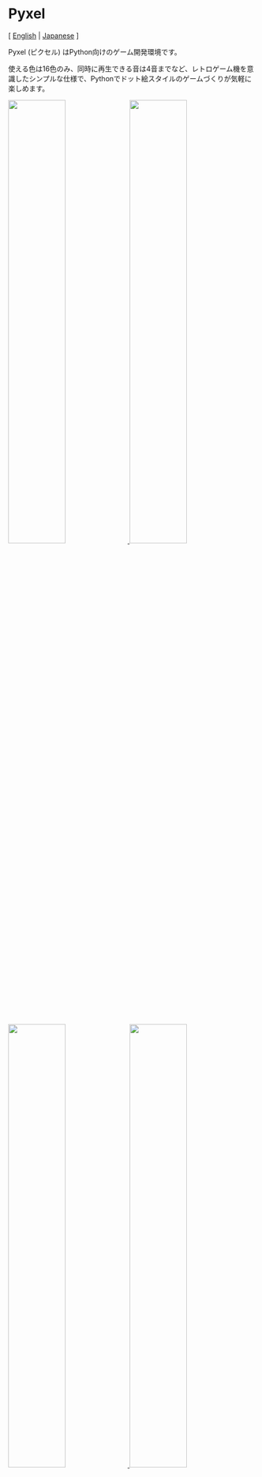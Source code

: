 # Pyxel

[ [English](https://github.com/kitao/pyxel/blob/master/README.md) | [Japanese](https://github.com/kitao/pyxel/blob/master/README.ja.md) ]

Pyxel (ピクセル) はPython向けのゲーム開発環境です。

使える色は16色のみ、同時に再生できる音は4音までなど、レトロゲーム機を意識したシンプルな仕様で、Pythonでドット絵スタイルのゲームづくりが気軽に楽しめます。

<a href="https://github.com/kitao/pyxel/blob/master/pyxel/examples/01_hello_pyxel.py" target="_blank">
<img
src="https://raw.githubusercontent.com/kitao/pyxel/master/pyxel/examples/screenshots/01_hello_pyxel.gif" width="48%">
</a>

<a href="https://github.com/kitao/pyxel/blob/master/pyxel/examples/02_jump_game.py" target="_blank">
<img
src="https://raw.githubusercontent.com/kitao/pyxel/master/pyxel/examples/screenshots/02_jump_game.gif" width="48%">
</a>

<a href="https://github.com/kitao/pyxel/blob/master/pyxel/examples/03_draw_api.py" target="_blank">
<img src="https://raw.githubusercontent.com/kitao/pyxel/master/pyxel/examples/screenshots/03_draw_api.gif" width="48%">
</a>

<a href="https://github.com/kitao/pyxel/blob/master/pyxel/examples/04_sound_api.py" target="_blank">
<img src="https://raw.githubusercontent.com/kitao/pyxel/master/pyxel/examples/screenshots/04_sound_api.gif" width="48%">
</a>

Pyxelのゲーム機の仕様やAPI、パレットなどは、
[PICO-8](https://www.lexaloffle.com/pico-8.php)や[TIC-80](https://tic.computer/)のデザインを参考にしています。

Pyxelはオープンソースで、無料で自由に使えます。Pyxelでレトロゲームづくりを始めましょう！

## 仕様

- Windows・Mac対応
- Python3によるコード記述
- 16色固定パレット
- 256x256サイズ、4画像バンク
- 4音同時再生、定義可能な64サウンド
- キーボード、マウス、ジョイスティック (予定)
- 画像・サウンド編集ツール (予定)

## インストール方法

### Windows

[Python3](https://www.python.org/)をインストールした後に、以下の`pip`コマンドでPyxelをインストールします。

```sh
pip install pyxel
```

### Mac

[Python3](https://www.python.org/)と[glfw](http://www.glfw.org/)をインストールをした後に、`pip`コマンドでPyxelをインストールします。

[Homebrew](https://brew.sh/)を導入している環境では、以下のコマンドで必要なパッケージが一通りインストールできます。

```sh
brew install python3 glfw
pip3 install pyxel
```

### サンプルのインストール

Pyxelインストール後に、以下のコマンドでカレントディレクトリにPyxelのサンプルコード一式をコピーできます。

```sh
install_pyxel_examples
```

## 使い方

### アプリケーションの作成方法

Pythonコード内でPyxelモジュールをインポートして、`init`関数でウィンドウサイズを指定した後に、`run`関数でPyxelアプリケーションを開始します。

```python
import pyxel

pyxel.init(160, 120)

def update():
    if pyxel.btnp(pyxel.KEY_Q):
        pyxel.quit()

def draw():
    pyxel.cls(0)
    pyxel.rect(10, 10, 20, 20, 11)

pyxel.run(update, draw)
```

`run`関数の引数にはフレーム更新処理を行う`update`関数と、描画処理を行う`draw`関数を指定します。

実際のアプリケーションでは、以下のようにクラスでPyxelの処理をラップするのがおすすめです。

```python
import pyxel

class App:
    def __init__(self):
        pyxel.init(160, 120)
        self.x = 0
        pyxel.run(self.update, self.draw)

    def update(self):
        self.x = (self.x + 1) % pyxel.width

    def draw(self):
        pyxel.cls(0)
        pyxel.rect(self.x, 0, self.x + 7, 7, 9)

App()
```

### 特殊操作

Pyxelアプリケーション実行中に、以下の特殊操作を行うことができます。

- `Alt(Option)+1`  
スクリーンショットをデスクトップに保存する
- `Alt(Option)+2`  
画面キャプチャ動画の録画開始時刻をリセットする
- `Alt(Option)+3`  
画面キャプチャ動画 (gif) をデスクトップに保存する (最大30秒)
- `Alt(Option)+0`  
パフォーマンスモニタ (fps、update時間、draw時間) の表示を切り替える
- `Alt(Option)+Enter`  
フルスクリーン表示を切り替える

### 画像の作成方法

Pyxel用の画像を作成するには以下の方法があります。

- `Image.set`関数で文字列のリストから作成する
- `Image.load`関数でPyxel向け配色のpngファイルを読み込む
- Pyxelエディタで作成する (開発中)

`Image.set`、`Image.load`の使い方はAPIリファレンスを参照してください。

Pyxelは[PICO-8](https://www.lexaloffle.com/pico-8.php)と同じパレットを使用しているため、Pyxel向け配色のpngファイルを作成する場合は、[Aseprite](https://www.aseprite.org/)をPICO-8パレット設定にして使用するのがおすすめです。

## APIリファレンス

### システム

- `width`, `height`  
画面の幅と高さ

- `frame_count`  
経過フレーム数

- `init(width, height, [caption], [scale], [palette], [fps], [border_width], [border_color])`  
Pyxelアプリを画面サイズ (`width`, `height`) で初期化する  
`caption`でウィンドウタイトル、`scale`で表示倍率、`palette`でパレット色、`fps`で動作フレームレート、`border_width`と`border_color`で画面外側のマージン幅と色を指定できる

- `run(update, draw)`  
Pyxelアプリを開始し、フレーム更新時に`update`関数、描画時に`draw`関数を呼ぶ

- `quit()`  
現在フレーム終了時にPyxelアプリを終了する

### 入力
- `mouse_x`, `mouse_y`  
現在のマウスカーソル座標

- `btn(key)`  
`key`が押されていたら`True`、押されていなければ`False`を返す ([キー定義一覧](https://github.com/kitao/pyxel/blob/master/pyxel/constants.py))

- `btnp(key, [hold], [period])`  
そのフレームに`key`が押されたら`True`、押されなければ`False`を返す。`hold`と`period`を指定すると、`hold`フレーム以上ボタンを押し続けた際に`period`フレーム間隔で`True`が返る

- `btnr(key)`  
そのフレームに`key`が離されたら`True`、離されなければ`False`を返す

### グラフィックス

- `image(no)`  
イメージ`no` (0-3) を操作する (イメージクラスを参照のこと)  
例：`pyxel.image(0).load(0, 0, 'title.png')`

- `clip(x1, y1, x2, y2)`  
画面の描画領域を (`x1`, `y1`)-(`x2`, `y2`) にする。`clip()`で描画領域をリセットする

- `pal(col1, col2)`  
描画時に色`col1`を`col2`に置き換える。`pal()`で初期状態にリセットする

- `cls(col)`  
画面を色`col`でクリアする

- `pix(x, y, col)`  
(`x`, `y`) に色`col`のピクセルを描画する

- `line(x1, y1, x2, y2, col)`  
色`col`の直線を (`x1`, `y1`)-(`x2`, `y2`) に描画する

- `rect(x1, y1, x2, y2, col)`  
色`col`の矩形を (`x1`, `y1`)-(`x2`, `y2`) に描画する

- `rectb(x1, y1, x2, y2, col)`  
色`col`の矩形の輪郭線を (`x1`, `y1`)-(`x2`, `y2`) に描画する

- `circ(x, y, r, col)`  
半径`r`、色`col`の円を (`x`, `y`) に描画する

- `circb(x, y, r, col)`  
半径`r`、色`col`の円の輪郭線を (`x`, `y`) に描画する

- `blt(x, y, no, sx, sy, w, h, [colkey])`  
(`x`, `y`) にイメージ`no` (0-3) の (`sx`, `sy`) からサイズ (`w`, `h`) の画像をコピーする。`w`、`h`それぞれに負の値を設定すると水平、垂直方向に反転する。`colkey`に色を指定すると透明色として扱われる

- `text(x, y, s, col)`  
色`col`の文字列`s`を (`x`, `y`) に描画する

### オーディオ

- `sound(no)`  
サウンド`no` (0-63) を操作する (サウンドクラスを参照のこと)  
例：`pyxel.sound(0).speed = 60`

- `play(ch, no, loop=False)`  
チャンネル`ch` (0-3) でサウンド`no` (0-63) を再生する。`no`がリストの場合順に再生する

- `stop(ch)`  
チャンネル`ch` (0-3) の再生を停止する

### イメージクラス

- `width`, `height`  
イメージの幅と高さ

- `data`  
イメージのデータ (NumPy配列)

- `set(x, y, data)`  
(`x`, `y`) に文字列のリストでイメージを設定する   
例：`pyxel.image(0).set(10, 10, ['1234', '5678', '9abc', 'defg'])`

- `load(x, y, filename)`  
(`x`, `y`) にpngファイルを読み込む

- `copy(x, y, no, sx, sy, width, height)`  
(`x`, `y`) にイメージ`no` (0-3) の (`sx`, `sy`) からサイズ (`width`, `height`) の画像をコピーする

### サウンドクラス

- `note`  
音程 (0-127) のリスト (33 = 'A2' = 440Hz)

- `tone`  
音色 (0:Triagnle / 1:Square / 2:Pulse / 3:Noise) のリスト

- `volume`  
音量 (0-7) のリスト

- `effect`  
エフェクト (0:None / 1:Slide / 2:Vibrato / 3:FadeOut) のリスト

- `speed`  
1音の長さ (120 = 1音1秒)

- `set(note, tone, volume, effect, speed)`  
文字列で音程、音色、音量、エフェクトを設定する。音色、音量、エフェクトの長さが音程より短い場合は、先頭から繰り返される

- `set_note(note)`  
'CDEFGAB'+'#-'+'0123'または'R'の文字列で音程を設定する。大文字と小文字を区別せず、空白は無視される  
例：`pyxel.sound(0).set_note('G2B-2D3R RF3F3F3')`

- `set_tone(tone)`  
'TSPN'の文字列で音色を設定する。大文字と小文字を区別せず、空白は無視される  
例：`pyxel.sound(0).set_tone('TTSS PPPN')`

- `set_volume(volume)`  
'01234567'の文字列で音量を設定する。大文字と小文字を区別せず、空白は無視される  
例：`pyxel.sound(0).set_volume('7777 7531')`

- `set_effect(effect)`  
'NSVF'の文字列でエフェクトを設定する。大文字と小文字を区別せず、空白は無視される  
例：`pyxel.sound(0).set_effect('NFNF NVVS')`

## ライセンス

Pyxelは[MITライセンス](http://en.wikipedia.org/wiki/MIT_License)です。ソースコードやライセンス表示用のファイル等で、[著作権とライセンス全文](https://raw.githubusercontent.com/kitao/pyxel/master/LICENSE)の表示を行えば、自由に販売や配布をすることができます。
